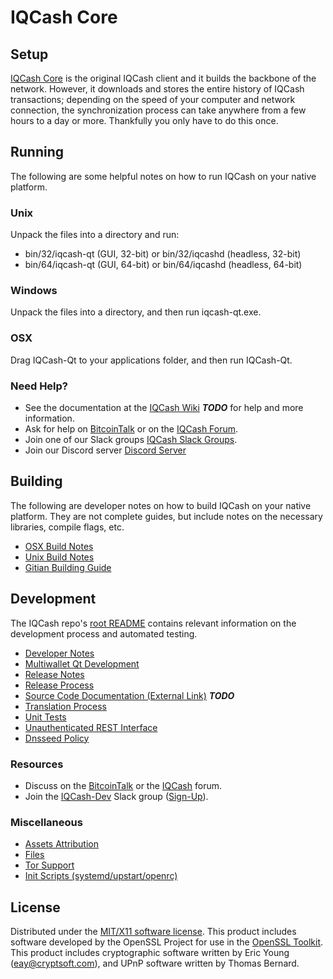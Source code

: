 IQCash Core
=====================

Setup
---------------------
[IQCash Core](http://iqcash.org/wallet) is the original IQCash client and it builds the backbone of the network. However, it downloads and stores the entire history of IQCash transactions; depending on the speed of your computer and network connection, the synchronization process can take anywhere from a few hours to a day or more. Thankfully you only have to do this once.

Running
---------------------
The following are some helpful notes on how to run IQCash on your native platform.

### Unix

Unpack the files into a directory and run:

- bin/32/iqcash-qt (GUI, 32-bit) or bin/32/iqcashd (headless, 32-bit)
- bin/64/iqcash-qt (GUI, 64-bit) or bin/64/iqcashd (headless, 64-bit)

### Windows

Unpack the files into a directory, and then run iqcash-qt.exe.

### OSX

Drag IQCash-Qt to your applications folder, and then run IQCash-Qt.

### Need Help?

* See the documentation at the [IQCash Wiki](https://en.bitcoin.it/wiki/Main_Page) ***TODO***
for help and more information.
* Ask for help on [BitcoinTalk](https://bitcointalk.org/index.php?topic=1262920.0) or on the [IQCash Forum](http://forum.iqcash.org/).
* Join one of our Slack groups [IQCash Slack Groups](https://iqcash.org/slack-logins/).
* Join our Discord server [Discord Server](https://discord.gg/dTRhamf)

Building
---------------------
The following are developer notes on how to build IQCash on your native platform. They are not complete guides, but include notes on the necessary libraries, compile flags, etc.

- [OSX Build Notes](build-osx.md)
- [Unix Build Notes](build-unix.md)
- [Gitian Building Guide](gitian-building.md)

Development
---------------------
The IQCash repo's [root README](https://github.com/IQCASH/IQCash/blob/master/README.md) contains relevant information on the development process and automated testing.

- [Developer Notes](developer-notes.md)
- [Multiwallet Qt Development](multiwallet-qt.md)
- [Release Notes](release-notes.md)
- [Release Process](release-process.md)
- [Source Code Documentation (External Link)](https://dev.visucore.com/bitcoin/doxygen/) ***TODO***
- [Translation Process](translation_process.md)
- [Unit Tests](unit-tests.md)
- [Unauthenticated REST Interface](REST-interface.md)
- [Dnsseed Policy](dnsseed-policy.md)

### Resources

* Discuss on the [BitcoinTalk](https://bitcointalk.org/index.php?topic=1262920.0) or the [IQCash](http://forum.iqcash.org/) forum.
* Join the [IQCash-Dev](https://iqcash-dev.slack.com/) Slack group ([Sign-Up](https://iqcash-dev.herokuapp.com/)).

### Miscellaneous
- [Assets Attribution](assets-attribution.md)
- [Files](files.md)
- [Tor Support](tor.md)
- [Init Scripts (systemd/upstart/openrc)](init.md)

License
---------------------
Distributed under the [MIT/X11 software license](http://www.opensource.org/licenses/mit-license.php).
This product includes software developed by the OpenSSL Project for use in the [OpenSSL Toolkit](https://www.openssl.org/). This product includes
cryptographic software written by Eric Young ([eay@cryptsoft.com](mailto:eay@cryptsoft.com)), and UPnP software written by Thomas Bernard.
